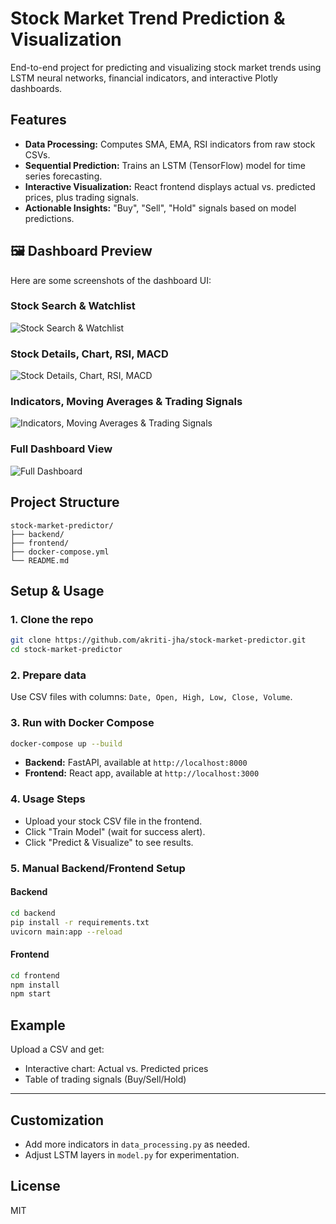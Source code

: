 # Stock Market Trend Prediction & Visualization

End-to-end project for predicting and visualizing stock market trends using LSTM neural networks, financial indicators, and interactive Plotly dashboards.

## Features

- **Data Processing:** Computes SMA, EMA, RSI indicators from raw stock CSVs.
- **Sequential Prediction:** Trains an LSTM (TensorFlow) model for time series forecasting.
- **Interactive Visualization:** React frontend displays actual vs. predicted prices, plus trading signals.
- **Actionable Insights:** "Buy", "Sell", "Hold" signals based on model predictions.


## 🖼️ Dashboard Preview

Here are some screenshots of the dashboard UI:

### Stock Search & Watchlist
![Stock Search & Watchlist](images/dashboard-1.png)

### Stock Details, Chart, RSI, MACD
![Stock Details, Chart, RSI, MACD](images/dashboard-2.png)

### Indicators, Moving Averages & Trading Signals
![Indicators, Moving Averages & Trading Signals](images/dashboard-3.png)

### Full Dashboard View
![Full Dashboard](images/dashboard-4.png)


## Project Structure

```
stock-market-predictor/
├── backend/
├── frontend/
├── docker-compose.yml
└── README.md
```

## Setup & Usage

### 1. Clone the repo
```sh
git clone https://github.com/akriti-jha/stock-market-predictor.git
cd stock-market-predictor
```

### 2. Prepare data
Use CSV files with columns: `Date, Open, High, Low, Close, Volume`.

### 3. Run with Docker Compose
```sh
docker-compose up --build
```

- **Backend:** FastAPI, available at `http://localhost:8000`
- **Frontend:** React app, available at `http://localhost:3000`

### 4. Usage Steps
- Upload your stock CSV file in the frontend.
- Click "Train Model" (wait for success alert).
- Click "Predict & Visualize" to see results.

### 5. Manual Backend/Frontend Setup

#### Backend
```sh
cd backend
pip install -r requirements.txt
uvicorn main:app --reload
```

#### Frontend
```sh
cd frontend
npm install
npm start
```

## Example

Upload a CSV and get:

- Interactive chart: Actual vs. Predicted prices
- Table of trading signals (Buy/Sell/Hold)

---

## Customization

- Add more indicators in `data_processing.py` as needed.
- Adjust LSTM layers in `model.py` for experimentation.

## License

MIT
